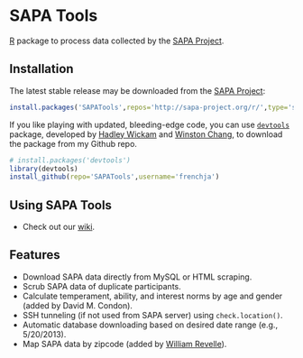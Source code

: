 SAPA Tools
==========

[R](http://www.r-project.org/) package to process data collected by 
the [SAPA Project](http://www.sapa-project.org).

Installation
------------
The latest stable release may be downloaded from the 
[SAPA Project](http://sapa-project.org):

```r
install.packages('SAPATools',repos='http://sapa-project.org/r/',type='source')
```

If you like playing with updated, bleeding-edge code, you can use 
[`devtools`](https://github.com/hadley/devtools) package, developed by [Hadley Wickam](http://had.co.nz/) and 
[Winston Chang](https://github.com/wch), 
to download the package from my Github repo. 

```r
# install.packages('devtools')
library(devtools)
install_github(repo='SAPATools',username='frenchja')
```

Using SAPA Tools
----------------
- Check out our [wiki](https://github.com/frenchja/SAPATools/wiki).

Features
--------
- Download SAPA data directly from MySQL or HTML scraping.
- Scrub SAPA data of duplicate participants.
- Calculate temperament, ability, and interest norms by age and gender (added by David M. Condon).
- SSH tunneling (if not used from SAPA server) using `check.location()`.
- Automatic database downloading based on desired date range (e.g., 5/20/2013).
- Map SAPA data by zipcode (added by [William Revelle](http://personality-project.org/revelle.html)).
